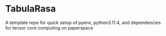 # TabulaRasa
A template repo for quick setup of pyenv, python3.11.4, and dependencies for tensor core computing on paperspace
